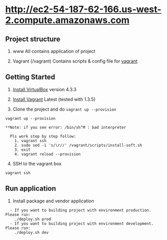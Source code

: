 # http://ec2-54-187-62-166.us-west-2.compute.amazonaws.com

## Project structure

1. www
All contains application of project

2. Vagrant (/vagrant)
Contains scripts & config file for [vagrant](http://www.vagrantup.com/)

## Getting Started

1. [Install VirtualBox](https://www.virtualbox.org/wiki/Downloads) version 4.3.3

2. [Install Vagrant](http://www.vagrantup.com/downloads.html) Latest (tested with 1.3.5)

3. Clone the project and do `vagrant up --provision`

  ```
  vagrant up --provision

  **Note: if you see error: /bin/sh^M : bad interpreter

    Pls work step by step follow:
      1. vagrant ssh
      2. sudo sed -i 's/\r//' /vagrant/scripts/install-soft.sh
      3. exit
      4. vagrant reload --provision
  ```

4. SSH to the vagrant box

  ```
  vagrant ssh
  ```

## Run application

1. Install package and vendor application
  ``` 
    - If you want to building project with environment production. Please run: 
      ./deploy.sh prod
    - If you want to building project with environment development. Please run:
      ./deploy.sh dev
  ```

